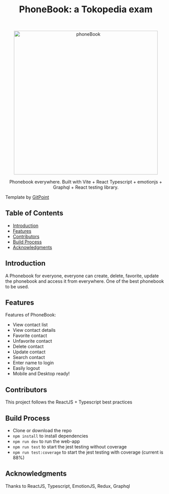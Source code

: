 <h1 align="center"> PhoneBook: a Tokopedia exam </h1> <br>
<p align="center">
  <a href="https://phone-book-beige.vercel.app/home">
    <img alt="phoneBook" title="GitPoint" src="https://i.imgur.com/WMmWLBO.png" width="450">
  </a>
</p>

<p align="center">
 Phonebook everywhere. Built with Vite + React Typescript + emotionjs + Graphql + React testing library.
</p>
<p>Template by 
  <a href="https://github.com/gitpoint">
    GitPoint
  </a>
</p>

<!-- START doctoc generated TOC please keep comment here to allow auto update -->
<!-- DON'T EDIT THIS SECTION, INSTEAD RE-RUN doctoc TO UPDATE -->

## Table of Contents

- [Introduction](#introduction)
- [Features](#features)
- [Contributors](#contributors)
- [Build Process](#build-process)
- [Acknowledgments](#acknowledgments)

<!-- END doctoc generated TOC please keep comment here to allow auto update -->

## Introduction

A Phonebook for everyone, everyone can create, delete, favorite, update the phonebook and access it from everywhere. One of the best phonebook to be used.

## Features

Features of PhoneBook:

- View contact list
- View contact details
- Favorite contact
- Unfavorite contact
- Delete contact
- Update contact
- Search contact
- Enter name to login
- Easily logout
- Mobile and Desktop ready!

## Contributors

This project follows the ReactJS + Typescript best practices

## Build Process

- Clone or download the repo
- `npm install` to install dependencies
- `npm run dev` to run the web-app
- `npm run test` to start the jest testing without coverage
- `npm run test:coverage` to start the jest testing with coverage (current is 88%)

## Acknowledgments

Thanks to ReactJS, Typescript, EmotionJS, Redux, Graphql
